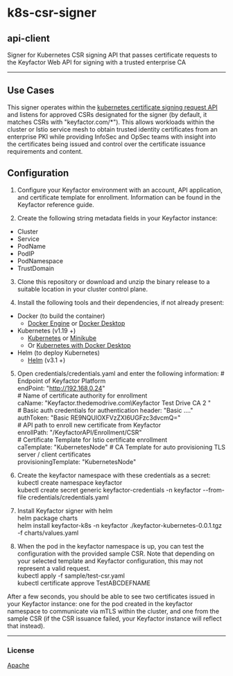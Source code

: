 # k8s-csr-signer
## api-client

Signer for Kubernetes CSR signing API that passes certificate requests to the Keyfactor Web API for signing with a trusted enterprise CA

<!-- add integration specific information below -->
*** 

## Use Cases

This signer operates within the [kubernetes certificate signing request API](https://kubernetes.io/docs/reference/access-authn-authz/certificate-signing-requests/) and listens for approved CSRs designated for the signer (by default, it matches CSRs with &quot;keyfactor.com/*&quot;). This allows workloads within the cluster or Istio service mesh to obtain trusted identity certificates from an enterprise PKI while providing InfoSec and OpSec teams with insight into the certificates being issued and control over the certificate issuance requirements and content.

## Configuration

1. Configure your Keyfactor environment with an account, API application, and certificate template for enrollment. Information can be found in the Keyfactor reference guide.

2. Create the following string metadata fields in your Keyfactor instance:
- Cluster
- Service
- PodName
- PodIP
- PodNamespace
- TrustDomain

3. Clone this repository or download and unzip the binary release to a suitable location in your cluster control plane.

4. Install the following tools and their dependencies, if not already present:

* Docker (to build the container)
    * [Docker Engine](https://docs.docker.com/engine/install/) or [Docker Desktop](https://docs.docker.com/desktop/)
* Kubernetes (v1.19 +)
    * [Kubernetes](https://kubernetes.io/docs/tasks/tools/) or [Minikube](https://minikube.sigs.k8s.io/docs/start/)
    * Or [Kubernetes with Docker Desktop](https://docs.docker.com/desktop/kubernetes/)
* Helm (to deploy Kubernetes)
    * [Helm](https://helm.sh/docs/intro/install/) (v3.1 +)

5. Open credentials/credentials.yaml and enter the following information:
\# Endpoint of Keyfactor Platform  
endPoint: "http://192.168.0.24"  
\# Name of certificate authority for enrollment  
caName: "Keyfactor.thedemodrive.com\\Keyfactor Test Drive CA 2 "  
\# Basic auth credentials for authentication header: "Basic ...."  
authToken: "Basic RE9NQUlOXFVzZXI6UGFzc3dvcmQ="  
\# API path to enroll new certificate from Keyfactor  
enrollPath: "/KeyfactorAPI/Enrollment/CSR"  
\# Certificate Template for Istio certificate enrollment  
caTemplate: "KubernetesNode"
\# CA Template for auto provisioning TLS server / client certificates  
provisioningTemplate: "KubernetesNode"

6. Create the keyfactor namespace with these credentials as a secret:  
kubectl create namespace keyfactor  
kubectl create secret generic keyfactor-credentials -n keyfactor --from-file credentials/credentials.yaml

7. Install Keyfactor signer with helm  
helm package charts  
helm install keyfactor-k8s -n keyfactor ./keyfactor-kubernetes-0.0.1.tgz -f charts/values.yaml

8. When the pod in the keyfactor namespace is up, you can test the configuration with the provided sample CSR. Note that depending on your selected template and Keyfactor configuration, this may not represent a valid request.  
kubectl apply -f sample/test-csr.yaml  
kubectl certificate approve TestABCDEFNAME

After a few seconds, you should be able to see two certificates issued in your Keyfactor instance: one for the pod created in the keyfactor namespace to communicate via mTLS within the cluster, and one from the sample CSR (if the CSR issuance failed, your Keyfactor instance will reflect that instead).


***

### License
[Apache](https://apache.org/licenses/LICENSE-2.0)
